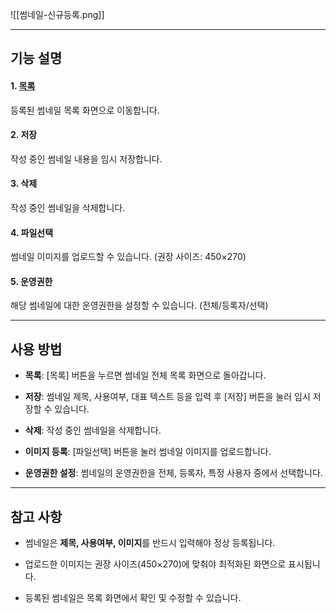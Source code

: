 ![[썸네일-신규등록.png]]

---
## 기능 설명

#### 1. [목록](템플릿-썸네일.md)

등록된 썸네일 목록 화면으로 이동합니다.

#### 2. 저장

작성 중인 썸네일 내용을 임시 저장합니다.

#### 3. 삭제

작성 중인 썸네일을 삭제합니다.

#### 4. 파일선택

썸네일 이미지를 업로드할 수 있습니다. (권장 사이즈: 450×270)

#### 5. 운영권한

해당 썸네일에 대한 운영권한을 설정할 수 있습니다. (전체/등록자/선택)

---

## 사용 방법

- **목록**: [목록] 버튼을 누르면 썸네일 전체 목록 화면으로 돌아갑니다.
    
- **저장**: 썸네일 제목, 사용여부, 대표 텍스트 등을 입력 후 [저장] 버튼을 눌러 임시 저장할 수 있습니다.
    
- **삭제**: 작성 중인 썸네일을 삭제합니다.
    
- **이미지 등록**: [파일선택] 버튼을 눌러 썸네일 이미지를 업로드합니다.
    
- **운영권한 설정**: 썸네일의 운영권한을 전체, 등록자, 특정 사용자 중에서 선택합니다.
    

---

## 참고 사항

- 썸네일은 **제목, 사용여부, 이미지**를 반드시 입력해야 정상 등록됩니다.
    
- 업로드한 이미지는 권장 사이즈(450×270)에 맞춰야 최적화된 화면으로 표시됩니다.
    
- 등록된 썸네일은 목록 화면에서 확인 및 수정할 수 있습니다.